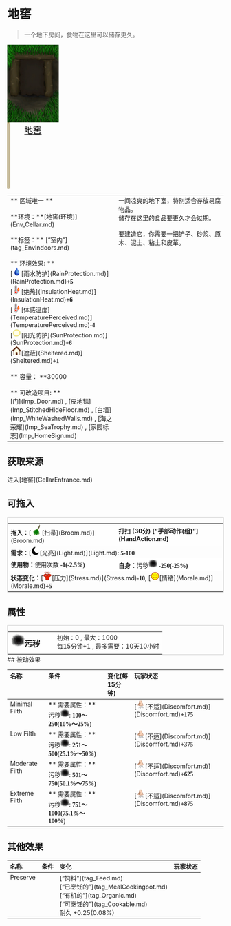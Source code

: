 # 地窖  
> 一个地下房间，食物在这里可以储存更久。  
  
<div style="display:inline-block"><div class="gamedatalist" style="text-align:center;;min-height:0px;"><div class="gamecard" style="width:120px; height:180px;"><a href="Cellar.md" style="color:black"><img decoding="async" src="../wiki/Sprite/Cellar.png" class="cardimage" style="max-width:120px;max-height:180px;"><span style="font-size: 20px;">地窖</span></a></div></div><div class="gamedatalist" style="text-align:center;;min-height:0px;"><div style="height: 150px;border: 2px #a89765 solid;width: 1px;"></div></div></div>  
  
<table class="table table-bordered" data-toggle="table"  data-show-header="false"><thead style="display:none"><tr ><th  style="width:50%;text-align:left;vertical-align:top;"  >title</th><th  style="width:50%;text-align:left;vertical-align:top;"  ></th></tr></thead><tr ><td  style="width:50%;text-align:left;vertical-align:top;"  >** 区域唯一 **<br><br>**环境：**[地窖(环境)](Env_Cellar.md)<br><br>**标签：**	[“室内”](tag_EnvIndoors.md)<br><br>** 环境效果: **<br>[<div style="width:20px;display:inline-block;text-align:center"><img decoding="async" src="../wiki/Sprite/Thirst.png" href="a.md" style="max-width:20px;max-height:20px;"></div>[雨水防护](RainProtection.md)](RainProtection.md)<span style="font-family:ui-monospace"><b>+5</b></span><br>[<div style="width:20px;display:inline-block;text-align:center"><img decoding="async" src="../wiki/Sprite/Hot.png" href="a.md" style="max-width:20px;max-height:20px;"></div>[绝热](InsulationHeat.md)](InsulationHeat.md)<span style="font-family:ui-monospace"><b>+6</b></span><br>[<div style="width:20px;display:inline-block;text-align:center"><img decoding="async" src="../wiki/Sprite/Hot.png" href="a.md" style="max-width:20px;max-height:20px;"></div>[体感温度](TemperaturePerceived.md)](TemperaturePerceived.md)<span style="font-family:ui-monospace"><b>-4</b></span><br>[<div style="width:20px;display:inline-block;text-align:center"><img decoding="async" src="../wiki/Sprite/SunIcon.png" href="a.md" style="max-width:20px;max-height:20px;"></div>[阳光防护](SunProtection.md)](SunProtection.md)<span style="font-family:ui-monospace"><b>+6</b></span><br>[<div style="width:20px;display:inline-block;text-align:center"><img decoding="async" src="../wiki/Sprite/Comfort.png" href="a.md" style="max-width:20px;max-height:20px;"></div>[遮蔽](Sheltered.md)](Sheltered.md)<span style="font-family:ui-monospace"><b>+1</b></span><br><br>** 容量： **30000<br><br>** 可改造项目: **<br>[门](Imp_Door.md) , [皮地毯](Imp_StitchedHideFloor.md) , [白墙](Imp_WhiteWashedWalls.md) , [海之荣耀](Imp_SeaTrophy.md) , [家园标志](Imp_HomeSign.md)</td><td  style="width:50%;text-align:left;vertical-align:top;"  >一间凉爽的地下室，特别适合存放易腐物品。<br>储存在这里的食品要更久才会过期。<br><br>要建造它，你需要一把铲子、砂浆、原木、泥土、粘土和皮革。</td></tr></tbody></table>  
  
## 获取来源  
<div style="display:inline-block"><div class="gamedatalist" style="text-align:left;min-width:200px;min-height:0px;"><div style="display:inline-block"><div style="display:inline-block;vertical-align:middle;">进入</div><div style="display:inline-block;vertical-align:middle;">[地窖](CellarEntrance.md)</div></div></div></div>  
  
## 可拖入  
<div  style="border:1px solid #CCC;"><table style="margin-bottom:0px;"><tr><td style="width:40%;text-align:left; background-color:#FEFEFE"><b>拖入：</b>[<div style="width:25px;display:inline-block;text-align:center"><img decoding="async" src="../wiki/Sprite/Broom.png" href="a.md" style="max-width:25px;max-height:25px;"></div>[扫帚](Broom.md)](Broom.md)</td><td style="width:40%;font-size:1em;font-weight:bold;background-color:#FEFEFE">打扫 (<font data-toggle="tooltip" data-placement="top" title="2TP">30分</font>) [“手部动作(组)”](HandAction.md)</td></tr><tr><td colspan="2"><b>需求：</b>[<div style="width:20px;display:inline-block;text-align:center"><img decoding="async" src="../wiki/Sprite/Darkness17519.png" href="a.md" style="max-width:20px;max-height:20px;"></div>[光亮](Light.md)](Light.md): <span style="font-family:ui-monospace"><b>5-100</b></span></td></tr><tr style="background-color:#FFFFFF"><td style=""><b>使用物：</b>使用次数  <span style="font-family:ui-monospace"><b>-1(-2.5%)</b></span></td><td style=""><b>自身：</b>污秽<div style="width:20px;display:inline-block;text-align:center"><img decoding="async" src="../wiki/Sprite/Dirt4.png" href="a.md" style="max-width:20px;max-height:20px;"></div>  <span style="font-family:ui-monospace"><b>-250(-25%)</b></span></td></tr><tr><td colspan="2"><b>状态变化：</b>[<div style="width:20px;display:inline-block;text-align:center"><img decoding="async" src="../wiki/Sprite/Stress.png" href="a.md" style="max-width:20px;max-height:20px;"></div>[压力](Stress.md)](Stress.md)<span style="font-family:ui-monospace"><b>-10</b></span>, [<div style="width:20px;display:inline-block;text-align:center"><img decoding="async" src="../wiki/Sprite/Content.png" href="a.md" style="max-width:20px;max-height:20px;"></div>[情绪](Morale.md)](Morale.md)<span style="font-family:ui-monospace"><b>+5</b></span></td></tr></table></div>  
  
## 属性   
<div  style="border:1px solid #CCC;"><table style="margin-bottom:0px;"><tr><td style="width:30%;text-align:left; background-color:#FEFEFE;font-size:1.3em;font-weight:bold;"><div style="width:30px;display:inline-block;text-align:center"><img decoding="async" src="../wiki/Sprite/Dirt4.png" href="a.md" style="max-width:30px;max-height:30px;"></div>污秽</td><td style="font-size:1em;background-color:#FEFEFE">初始：0 , 最大：1000<br>每15分钟+1 , 最多需要：<font data-toggle="tooltip" data-placement="top" title="1000TP">10天10小时</font></td></tr><tr style="background-color:#FFFFFF"><td colspan=2></td></tr></table></div>  
## 被动效果  
<table class="table table-bordered" data-toggle="table"  ><thead style=""><tr ><th  style="text-align:left;vertical-align:top;"  >名称</th><th  style="text-align:left;vertical-align:top;"  >条件</th><th  style="text-align:left;vertical-align:top;"  data-sortable="true"  >变化(每15分钟)</th><th  style="text-align:left;vertical-align:top;"  >玩家状态</th></tr></thead><tr ><td  style="text-align:left;vertical-align:top;"  >Minimal Filth</td><td  style="text-align:left;vertical-align:top;"  >** 需要属性：**<br>污秽<div style="width:20px;display:inline-block;text-align:center"><img decoding="async" src="../wiki/Sprite/Dirt4.png" href="a.md" style="max-width:20px;max-height:20px;"></div>: <span style="font-family:ui-monospace"><b>100～250(10%～25%)</b></span></td><td  style="text-align:left;vertical-align:top;"  ></td><td  style="text-align:left;vertical-align:top;"  >[<div style="width:20px;display:inline-block;text-align:center"><img decoding="async" src="../wiki/Sprite/Discomfort.png" href="a.md" style="max-width:20px;max-height:20px;"></div>[不适](Discomfort.md)](Discomfort.md)<span style="font-family:ui-monospace"><b>+175</b></span></td></tr><tr ><td  style="text-align:left;vertical-align:top;"  >Low Filth</td><td  style="text-align:left;vertical-align:top;"  >** 需要属性：**<br>污秽<div style="width:20px;display:inline-block;text-align:center"><img decoding="async" src="../wiki/Sprite/Dirt4.png" href="a.md" style="max-width:20px;max-height:20px;"></div>: <span style="font-family:ui-monospace"><b>251～500(25.1%～50%)</b></span></td><td  style="text-align:left;vertical-align:top;"  ></td><td  style="text-align:left;vertical-align:top;"  >[<div style="width:20px;display:inline-block;text-align:center"><img decoding="async" src="../wiki/Sprite/Discomfort.png" href="a.md" style="max-width:20px;max-height:20px;"></div>[不适](Discomfort.md)](Discomfort.md)<span style="font-family:ui-monospace"><b>+375</b></span></td></tr><tr ><td  style="text-align:left;vertical-align:top;"  >Moderate Filth</td><td  style="text-align:left;vertical-align:top;"  >** 需要属性：**<br>污秽<div style="width:20px;display:inline-block;text-align:center"><img decoding="async" src="../wiki/Sprite/Dirt4.png" href="a.md" style="max-width:20px;max-height:20px;"></div>: <span style="font-family:ui-monospace"><b>501～750(50.1%～75%)</b></span></td><td  style="text-align:left;vertical-align:top;"  ></td><td  style="text-align:left;vertical-align:top;"  >[<div style="width:20px;display:inline-block;text-align:center"><img decoding="async" src="../wiki/Sprite/Discomfort.png" href="a.md" style="max-width:20px;max-height:20px;"></div>[不适](Discomfort.md)](Discomfort.md)<span style="font-family:ui-monospace"><b>+625</b></span></td></tr><tr ><td  style="text-align:left;vertical-align:top;"  >Extreme Filth</td><td  style="text-align:left;vertical-align:top;"  >** 需要属性：**<br>污秽<div style="width:20px;display:inline-block;text-align:center"><img decoding="async" src="../wiki/Sprite/Dirt4.png" href="a.md" style="max-width:20px;max-height:20px;"></div>: <span style="font-family:ui-monospace"><b>751～1000(75.1%～100%)</b></span></td><td  style="text-align:left;vertical-align:top;"  ></td><td  style="text-align:left;vertical-align:top;"  >[<div style="width:20px;display:inline-block;text-align:center"><img decoding="async" src="../wiki/Sprite/Discomfort.png" href="a.md" style="max-width:20px;max-height:20px;"></div>[不适](Discomfort.md)](Discomfort.md)<span style="font-family:ui-monospace"><b>+875</b></span></td></tr></tbody></table>  
  
## 其他效果  
<table class="table table-bordered" data-toggle="table"  ><thead style=""><tr ><th  style="text-align:left;vertical-align:top;"  >名称</th><th  style="text-align:left;vertical-align:top;"  data-sortable="true"  >条件</th><th  style="text-align:left;vertical-align:top;"  >变化</th><th  style="text-align:left;vertical-align:top;"  data-sortable="true"  >玩家状态</th></tr></thead><tr ><td  style="text-align:left;vertical-align:top;"  >Preserve</td><td  style="text-align:left;vertical-align:top;"  ></td><td  style="text-align:left;vertical-align:top;"  >[“饲料”](tag_Feed.md)<br>[“已烹饪的”](tag_MealCookingpot.md)<br>[“有机的”](tag_Organic.md)<br>[“可烹饪的”](tag_Cookable.md)<br>耐久 +0.25(0.08%)</td><td  style="text-align:left;vertical-align:top;"  ></td></tr></tbody></table>  
  


<script>document.title="地窖 - 卡牌生存百科 Card Survival Wiki";</script>